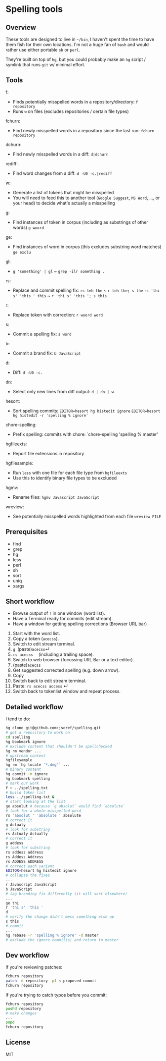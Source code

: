 # Spelling tools

## Overview
These tools are designed to live in `~/bin`, I haven't spent the time to have
them fish for their own locations. I'm not a huge fan of `bash` and would rather
use either portable `sh` or `perl`.

They're built on top of `hg`, but you could probably make an `hg`
script / symlink that runs `git` w/ minimal effort.

## Tools

f:
- Finds potentially misspelled words in a repository/directory:
  `f repository`
- Runs `w` on files (excludes repositories / certain file types)

fchurn:
- Find newly misspelled words in a repository since the last run:
  `fchurn repository`

dchurn:
- Find newly misspelled words in a diff:
  `d|dchurn`

rediff:
- Find word changes from a diff:
  `d -U0 -c.|rediff`

w:
- Generate a list of tokens that might be misspelled
- You will need to feed this to another tool (`Google Suggest`, `MS Word`, ..., or
  your head) to decide what's actually a misspelling

g:
- Find instances of token in corpus (including as substrings of other words)
  `g woord`

ge:
- Find instances of word in corpus (this excludes substring word matches)
  `ge exclu`

gl:
- `g 'something' | gl` ~ `grep -ilr something . `

rs:
- Replace and commit spelling fix:
  `rs teh the` ~ `r teh the; s the`
  `rs 'thi s' 'this ' this` ~ `r 'thi s' 'this '; s this`

r:
- Replace token with correction:
  `r woord word`

s:
- Commit a spelling fix:
  `s word`

b:
- Commit a brand fix:
  `b JavaScript`

d:
- Diff:
  `d -U0 -c.`

dn:
- Select only new lines from diff output:
  `d | dn | w`

hesort:
- Sort spelling commits:
  `EDITOR=hesort hg histedit ignore`
  `EDITOR=hesort hg histedit -r 'spelling % ignore'`

chore-spelling:
- Prefix spelling: commits with chore:
  `chore-spelling 'spelling % master'

hgfileexts:
- Report file extensions in repository

hgfilesample:
- Run `less` with one file for each file type from `hgfileexts`
- Use this to identify binary file types to be excluded

hgmv:
- Rename files:
  `hgmv Javascript JavaScript`

wreview:
- See potentially misspelled words highlighted from each file
  `wreview FILE`

## Prerequisites
* find
* grep
* hg
* less
* perl
* sh
* sort
* uniq
* xargs

## Short workflow

* Browse output of `f` in one window (word list).
* Have a Terminal ready for commits (edit stream).
*  Have a window for getting spelling corrections (Browser URL bar)

1. Start with the word list.
1. Copy a token (`acecss`).
1. Switch to edit stream terminal.
1. `g `(paste)`acecss`↵
1. `rs acecss  ` (including a trailing space).
1. Switch to web browser (focussing URL Bar or a text editor).
1. (paste)`acecss`
1. Get suggested corrected spelling (e.g. down arrow).
1. Copy 
1. Switch back to edit stream terminal.
1. Paste:
  `rs acecss access` ↵
1. Switch back to tokenlist window and repeat process.

## Detailed workflow

I tend to do:
```sh
hg clone git@github.com:jsoref/spelling.git
# get a repository to work on
cd spelling
hg bookmark ignore
# exclude content that shouldn't be spellchecked
hg rm vendor ...
# upstream content
hgfilesample
hg rm `hg locate '*.dmg'` ...
# binary content
hg commit -m ignore
hg bookmark spelling
# mark our work
f > ../spelling.txt
# build token list
less ../spelling.txt &
# start looking at the list
ge absolut # because `g absolut` would find `absolute`
# look for a whole misspelled word
rs 'absolut ' 'absolute ' absolute
# correct it
g Actualy
# look for substring
rs Actualy Actually
# correct it
g addess
# look for substring
rs addess address
rs Addess Address
rs ADDESS ADDRESS
# correct each variant
EDITOR=hesort hg histedit ignore
# collapse the fixes
...
r Javascript JavaScript 
b JavaScript
# tag branding fix differently (it will sort elsewhere)
...
ge thi
r 'thi s' 'this '
d
# verify the change didn't mess something else up
s this
# commit
...
hg rebase -r 'spelling % ignore' -d master
# exclude the ignore commit(s) and return to master
```

## Dev workflow
If you're reviewing patches:
```sh
fchurn repository
patch -d repository -p1 < proposed-commit
fchurn repository
```

If you're trying to catch typos before you commit:
```sh
fchurn repository
pushd repository
# make changes
...
popd
fchurn repository
```

## License
    
MIT
